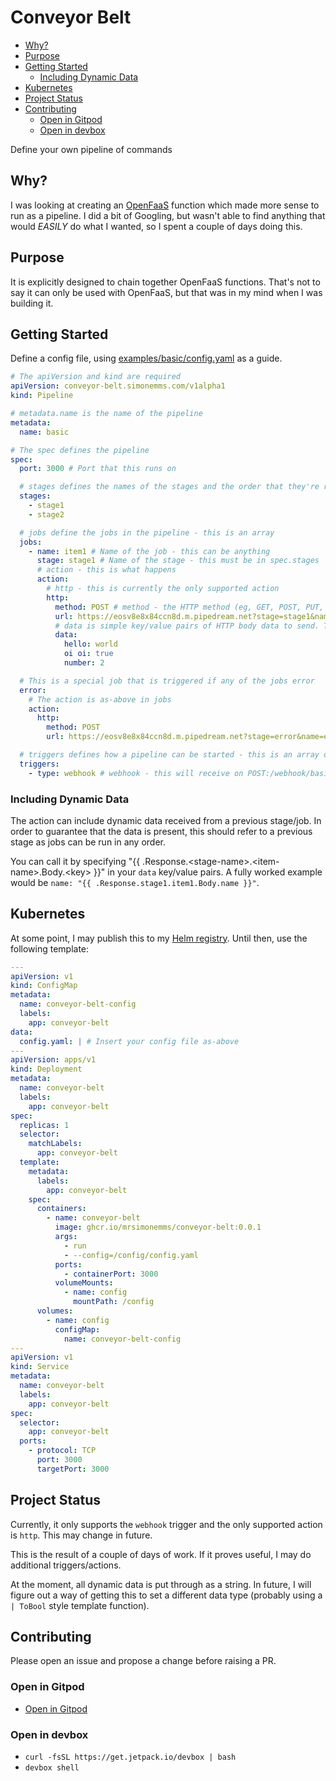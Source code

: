 # Conveyor Belt

<!-- toc -->

* [Why?](#why)
* [Purpose](#purpose)
* [Getting Started](#getting-started)
  * [Including Dynamic Data](#including-dynamic-data)
* [Kubernetes](#kubernetes)
* [Project Status](#project-status)
* [Contributing](#contributing)
  * [Open in Gitpod](#open-in-gitpod)
  * [Open in devbox](#open-in-devbox)

<!-- Regenerate with "pre-commit run -a markdown-toc" -->

<!-- tocstop -->

Define your own pipeline of commands

## Why?

I was looking at creating an [OpenFaaS](https://openfaas.com) function which
made more sense to run as a pipeline. I did a bit of Googling, but wasn't able
to find anything that would _EASILY_ do what I wanted, so I spent a couple of
days doing this.

## Purpose

It is explicitly designed to chain together OpenFaaS functions. That's not to
say it can only be used with OpenFaaS, but that was in my mind when I was
building it.

## Getting Started

Define a config file, using
[examples/basic/config.yaml](./examples/basic//config.yaml) as a guide.

```yaml
# The apiVersion and kind are required
apiVersion: conveyor-belt.simonemms.com/v1alpha1
kind: Pipeline

# metadata.name is the name of the pipeline
metadata:
  name: basic

# The spec defines the pipeline
spec:
  port: 3000 # Port that this runs on

  # stages defines the names of the stages and the order that they're run in
  stages:
    - stage1
    - stage2

  # jobs define the jobs in the pipeline - this is an array
  jobs:
    - name: item1 # Name of the job - this can be anything
      stage: stage1 # Name of the stage - this must be in spec.stages
      # action - this is what happens
      action:
        # http - this is currently the only supported action
        http:
          method: POST # method - the HTTP method (eg, GET, POST, PUT, DELETE, PATCH etc)
          url: https://eosv8e8x84ccn8d.m.pipedream.net?stage=stage1&name=item1 # url - the URL to call
          # data is simple key/value pairs of HTTP body data to send. This is optional and can include dynamic data (see below)
          data:
            hello: world
            oi oi: true
            number: 2

  # This is a special job that is triggered if any of the jobs error
  error:
    # The action is as-above in jobs
    action:
      http:
        method: POST
        url: https://eosv8e8x84ccn8d.m.pipedream.net?stage=error&name=errorHandler

  # triggers defines how a pipeline can be started - this is an array of objects
  triggers:
    - type: webhook # webhook - this will receive on POST:/webhook/basic (basic is the name set in metadata.name)
```

### Including Dynamic Data

The action can include dynamic data received from a previous stage/job. In order
to guarantee that the data is present, this should refer to a previous stage as
jobs can be run in any order.

You can call it by specifying "{{ .Response.\<stage-name\>.\<item-name\>.Body.\<key\> }}"
in your `data` key/value pairs. A fully worked example would be
`name: "{{ .Response.stage1.item1.Body.name }}"`.

## Kubernetes

At some point, I may publish this to my [Helm registry](https://helm.simonemms.com).
Until then, use the following template:

```yaml
---
apiVersion: v1
kind: ConfigMap
metadata:
  name: conveyor-belt-config
  labels:
    app: conveyor-belt
data:
  config.yaml: | # Insert your config file as-above
---
apiVersion: apps/v1
kind: Deployment
metadata:
  name: conveyor-belt
  labels:
    app: conveyor-belt
spec:
  replicas: 1
  selector:
    matchLabels:
      app: conveyor-belt
  template:
    metadata:
      labels:
        app: conveyor-belt
    spec:
      containers:
        - name: conveyor-belt
          image: ghcr.io/mrsimonemms/conveyor-belt:0.0.1
          args:
            - run
            - --config=/config/config.yaml
          ports:
            - containerPort: 3000
          volumeMounts:
            - name: config
              mountPath: /config
      volumes:
        - name: config
          configMap:
            name: conveyor-belt-config
---
apiVersion: v1
kind: Service
metadata:
  name: conveyor-belt
  labels:
    app: conveyor-belt
spec:
  selector:
    app: conveyor-belt
  ports:
    - protocol: TCP
      port: 3000
      targetPort: 3000
```

## Project Status

Currently, it only supports the `webhook` trigger and the only supported action is
`http`. This may change in future.

This is the result of a couple of days of work. If it proves useful, I may do
additional triggers/actions.

At the moment, all dynamic data is put through as a string. In future, I will
figure out a way of getting this to set a different data type (probably using
a ` | ToBool` style template function).

## Contributing

Please open an issue and propose a change before raising a PR.

### Open in Gitpod

* [Open in Gitpod](https://gitpod.io/from-referrer/)

### Open in devbox

* `curl -fsSL https://get.jetpack.io/devbox | bash`
* `devbox shell`
